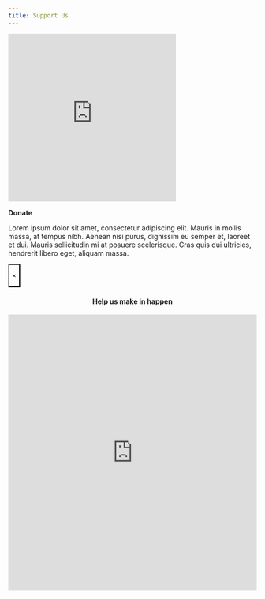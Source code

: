 ```yaml
---
title: Support Us
---
```

<div class="grid-container">

<div class="grid-x grid-padding-x align-middle">

<div id="widget" class="medium-4 cell">

<iframe src="https://app.theflybottle.com/status-badge/34eb936a-7519-4c20-973d-a37f2423dd76" scrolling="no" allowfullscreen="" width="340" height="340" frameborder="0"></iframe>

<a class="button medium" data-open="donateModal" style="margin-bottom: 30px;" aria-controls="donateModal" aria-haspopup="true" tabindex="0"><strong>Donate</strong></a></div>

<div class="medium-8 cell">

<p>Lorem ipsum dolor sit amet, consectetur adipiscing elit. Mauris in mollis massa, at tempus nibh. Aenean nisi purus, dignissim eu semper et, laoreet et dui. Mauris sollicitudin mi at posuere scelerisque. Cras quis dui ultricies, hendrerit libero eget, aliquam massa.</p>

</div>

</div></div>

<div class="reveal full without-overlay" id="donateModal" data-reveal="" data-v-offset="0" role="dialog" aria-hidden="true" data-yeti-box="donateModal" data-resize="donateModal" data-n="exewxn-n">

<button class="close-button" data-close="" aria-label="Close modal" type="button" style="background: transparent;">

<span aria-hidden="true">×</span>

</button>

<br>

<center><h4>Help us make in happen</h4></center>

<iframe src="https://app.theflybottle.com/form-widget/34eb936a-7519-4c20-973d-a37f2423dd76" scrolling="no" allowfullscreen="" width="100%" height="560" frameborder="0"></iframe>

</div>
